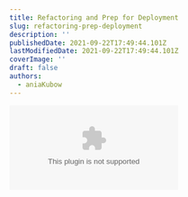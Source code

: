 ```yaml
---
title: Refactoring and Prep for Deployment
slug: refactoring-prep-deployment
description: ''
publishedDate: 2021-09-22T17:49:44.101Z
lastModifiedDate: 2021-09-22T17:49:44.101Z
coverImage: ''
draft: false
authors:
  - aniaKubow
---
```


<Embed
  type="youtube"
  url="https://youtu.be/GK4Pl-GmPHk?t=2939"
  title="Refactoring and Prep for Deployment"
/>
